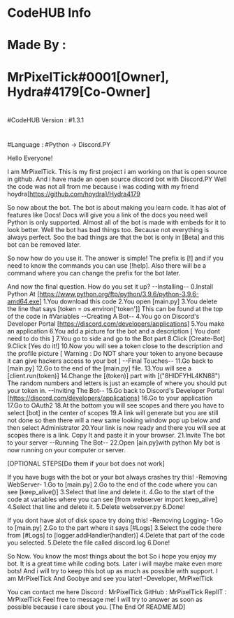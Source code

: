 # CodeHUB Info
#
# Made By :
# MrPixelTick#0001[Owner], Hydra#4179[Co-Owner]
#
#CodeHUB Version :
#1.3.1
#
#Language :
#Python -> Discord.PY

Hello Everyone!

I am MrPixelTick.
This is my first project i am working on that is open source in github.
And i have made an open source discord bot with Discord.PY
Well the code was not all from me because i was coding with my friend hoydra[https://github.com/hoydra]/Hydra4179

So now about the bot.
The bot is about making you learn code.
It has alot of features like Docs! Docs will give you a link of the docs you need well Python is only supported.
Almost all of the bot is made with embeds for it to look better.
Well the bot has bad things too. Because not everything is always perfect.
Soo the bad things are that the bot is only in [Beta] and this bot can be removed later.

So now how do you use it.
The answer is simple! The prefix is [!] and if you need to know the commands you can use [!help]. Also there will be a command where you can change the prefix for the bot later.

And now the final question. How do you set it up?
--Installing--
0.Install Python At [https://www.python.org/ftp/python/3.9.6/python-3.9.6-amd64.exe]
1.You download this code
2.You open [main.py]
3.You delete the line that says [token = os.environ['token']] This can be found at the top of the code in #Variables
--Creating A Bot--
4.You go on Discord's Developer Portal [https://discord.com/developers/applications]
5.You make an application
6.You add a picture for the bot and a description [ You dont need to do this ]
7.You go to side and go to the Bot part
8.Click [Create-Bot]
9.Click [Yes do it!]
10.Now you will see a token close to the description and the profile picture [ Warning : Do NOT share your token to anyone because it can give hackers access to your bot ]
--Final Touches--
11.Go back to [main.py]
12.Go to the end of the [main.py] file.
13.You will see a [client.run(token)]
14.Change the [(token)] part with [("8HIDFYHL4KN88") The random numbers and letters is just an example of where you should put your token in.
--Inviting The Bot--
15.Go back to Discord's Developer Portal [https://discord.com/developers/applications]
16.Go to your application
17.Go to OAuth2
18.At the bottom you will see scopes and there you have to select [bot] in the center of scopes
19.A link will generate but you are still not done so then there will a new same looking window pop up below and then select Administrator
20.Your link is now ready and there you will see at scopes there is a link. Copy It and paste it in your browser.
21.Invite The bot to your server
--Running The Bot--
22.Open [ain.py]with python
My bot is now running on your computer or server.

[OPTIONAL STEPS[Do them if your bot does not work]

If you have bugs with the bot or your bot always crashes try this!
-Removing WebServer-
1.Go to [main.py]
2.Go to the end of the code where you can see [keep_alive()]
3.Select that line and delete it.
4.Go to the start of the code at variables where you can see [from webserver import keep_alive]
4.Select that line and delete it.
5.Delete webserver.py
6.Done!

If you dont have alot of disk space try doing this!
-Removing Logging-
1.Go to [main.py]
2.Go to the part where it says [#Logs]
3.Select the code there from [#Logs] to [logger.addHandler(handler)]
4.Delete that part of the code you selected.
5.Delete the file called discord.log
6.Done!

So Now.
You know the most things about the bot
So i hope you enjoy my bot.
It is a great time while coding bots.
Later i will maybe make even more bots!
And i will try to keep this bot up as much as possible with support.
I am MrPixelTick And
Goobye and see you later!
-Developer, MrPixelTick

You can contact me here
Discord :
MrPixelTick
GitHub :
MrPixelTick
ReplIT :
MrPixelTick
Feel free to message me!
I will try to answer as soon  as possible because i care about you.
[The End Of README.MD]
